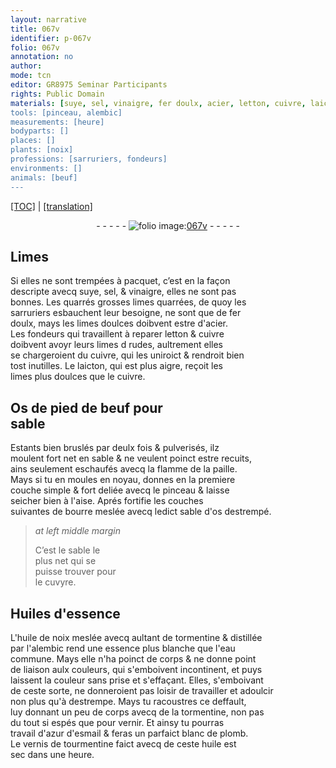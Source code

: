 ```yaml
---
layout: narrative
title: 067v
identifier: p-067v
folio: 067v
annotation: no
author:
mode: tcn
editor: GR8975 Seminar Participants
rights: Public Domain
materials: [suye, sel, vinaigre, fer doulx, acier, letton, cuivre, laicton, Os de pied de beuf pour sable, paille, bourre, sable d'os, cuvyre, Huiles d'essence, huile de noix, tormentine, eau commune, destrempe, azur d'esmail, blanc de plomb, vernis de tourmentine, huile]
tools: [pinceau, alembic]
measurements: [heure]
bodyparts: []
places: []
plants: [noix]
professions: [sarruriers, fondeurs]
environments: []
animals: [beuf]
---
```


<p><a href="{{ site.baseurl }}/normalized/">[TOC]</a> | <a href="{{ site.baseurl }}/texts/p-067v_tl/" target="_blank">[translation]</a></p><div class="folio" align="center">- - - - - <a href="http://gallica.bnf.fr/ark:/12148/btv1b10500001g/f140.image" target="_blank"><img src="https://cu-mkp.github.io/2017-workshop-edition/assets/photo-icon.png" alt="folio image: " style="display:inline-block; margin-bottom:-3px;"/>067v</a> - - - - - </div>  
  

## Limes

 
Si elles ne sont trempées à pacquet, c’est en la façon<br/> descripte avecq <span class="m">suye</span>, <span class="m">sel</span>, & <span class="m">vinaigre</span>, elles ne sont pas<br/> bonnes. Les <span class="del">quarrés</span> grosses limes quarrées, de quoy les<br/> <span class="pro">sarruriers</span> esbauchent leur besoigne, ne sont que de <span class="m">fer<br/> doulx</span>, mays les limes doulces doibvent estre d'<span class="m">acier</span>.<br/> Les <span class="pro">fondeurs</span> qui travaillent à reparer <span class="m">letton</span> & <span class="m">cuivre</span><br/> doibvent avoyr leurs limes <span class="del">d</span> rudes, aultrement elles<br/> se chargeroient du <span class="m">cuivre</span>, qui les uniroict & rendroit bien<br/> tost inutilles. Le <span class="m">laicton</span>, qui est plus aigre, reçoit les<br/> limes plus doulces que le <span class="m">cuivre</span>.
 
 
  

## <span class="m">Os de pied de <span class="al">beuf</span> pour<br/> sable</span>

 
Estants bien bruslés par deulx fois & pulverisés, ilz<br/> moulent fort net en sable & ne veulent poinct estre recuits,<br/> ains seulem<span class="exp">ent</span> eschaufés avecq la flamme de la <span class="m">paille</span>.<br/> Mays si tu en moules en noyau, donnes en la premiere<br/> couche simple & fort deliée avecq le <span class="tl">pinceau</span> & laisse<br/> seicher bien à l'aise. Aprés fortifie les couches<br/> suivantes de <span class="m">bourre</span> meslée avecq ledict <span class="m">sable d'os</span> destrempé.
 
> *at left middle margin*
> 
> 
>   C’est le sable le<br/> plus net qui se<br/> puisse trouver pour<br/> le <span class="m">cuvyre</span>.
 
 
  

## <span class="m">Huiles d'essence</span>

 
L'<span class="m">huile <span class="add">de <span class="pa">noix</span></span></span> meslée avecq aultant de <span class="m">tormentine</span> & distillée<br/> par l'<span class="tl">alembic</span> rend une essence plus blanche que l'<span class="m">eau<br/> commune</span>. Mays elle n'ha poinct de corps & ne donne point<br/> de liaison aulx couleurs, qui s'emboivent incontinent, et puys<br/> laissent la couleur sans prise et s'effaçant. Elles, s'emboiva<span class="exp">n</span>t<br/> de ceste sorte, ne donneroient pas loisir de travailler et adoulcir<br/> non plus qu'à <span class="m">destrempe</span>. Mays tu racoustres ce deffault,<br/> luy donnant un peu de corps avecq de la <span class="m">tormentine</span>, non pas<br/> du tout si espés que pour vernir. Et ainsy tu pourras<br/> travail d'<span class="m">azur d'esmail</span> & feras un parfaict <span class="m">blanc de plomb</span>.<br/> Le <span class="m">vernis de tourmentine</span> faict avecq de ceste <span class="m">huile</span> est<br/> sec dans une <span class="ms"><span class="tmp">heure</span></span>.
 
